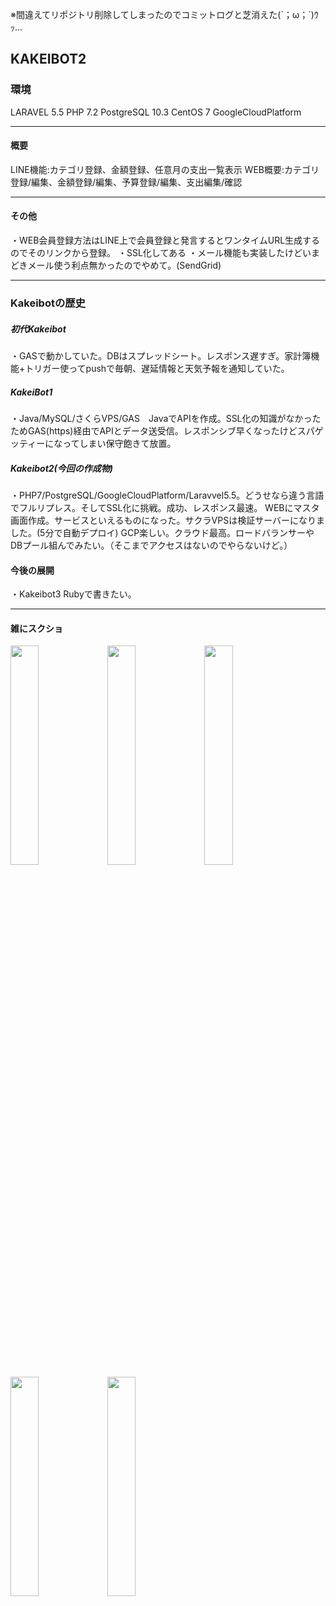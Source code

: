 ※間違えてリポジトリ削除してしまったのでコミットログと芝消えた(´；ω；`)ｳｯ…
## KAKEIBOT2

### 環境
LARAVEL 5.5
PHP 7.2
PostgreSQL 10.3
CentOS 7
GoogleCloudPlatform
<hr>

#### 概要
LINE機能:カテゴリ登録、金額登録、任意月の支出一覧表示
WEB概要:カテゴリ登録/編集、金額登録/編集、予算登録/編集、支出編集/確認
<hr>

#### その他
・WEB会員登録方法はLINE上で会員登録と発言するとワンタイムURL生成するのでそのリンクから登録。
・SSL化してある
・メール機能も実装したけどいまどきメール使う利点無かったのでやめて。(SendGrid)
<hr>

### Kakeibotの歴史
##### 初代Kakeibot
・GASで動かしていた。DBはスプレッドシート。レスポンス遅すぎ。家計簿機能+トリガー使ってpushで毎朝、遅延情報と天気予報を通知していた。
##### KakeiBot1
・Java/MySQL/さくらVPS/GAS　JavaでAPIを作成。SSL化の知識がなかったためGAS(https)経由でAPIとデータ送受信。レスポンシブ早くなったけどスパゲッティーになってしまい保守飽きて放置。
##### Kakeibot2(今回の作成物)
・PHP7/PostgreSQL/GoogleCloudPlatform/Laravvel5.5。どうせなら違う言語でフルリプレス。そしてSSL化に挑戦。成功、レスポンス最速。
WEBにマスタ画面作成。サービスといえるものになった。サクラVPSは検証サーバーになりました。(5分で自動デプロイ)
GCP楽しい。クラウド最高。ロードバランサーやDBプール組んでみたい。（そこまでアクセスはないのでやらないけど。）

#### 今後の展開
・Kakeibot3
Rubyで書きたい。

<hr>


#### 雑にスクショ
<img src="https://user-images.githubusercontent.com/20530099/41573345-3c501616-73b7-11e8-99ae-d89d922be8c9.JPG" width="30%">
<img src="https://user-images.githubusercontent.com/20530099/41573365-4f9afee8-73b7-11e8-983b-d5e4bb3f3786.JPG" width="30%">
<img src="https://user-images.githubusercontent.com/20530099/41573380-5a85b028-73b7-11e8-9212-ea0177889e8f.JPG" width="30%">
<img src="https://user-images.githubusercontent.com/20530099/41573404-743e7e82-73b7-11e8-958e-87e57252217d.JPG" width="30%">
<img src="https://user-images.githubusercontent.com/20530099/41573413-7e2891bc-73b7-11e8-8ea8-02554a38dd8c.JPG" width="30%">

